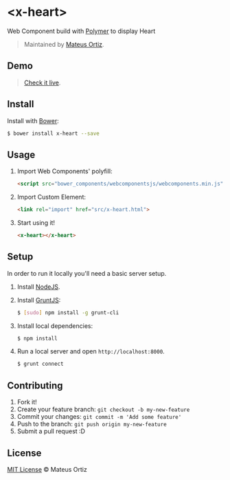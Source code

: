 # &lt;x-heart&gt;

Web Component build with [Polymer](http://polymer-project.org) to display Heart

> Maintained by [Mateus Ortiz](https://github.com/mateusortiz).

## Demo

> [Check it live](http://mateusortiz.github.io/x-heart).

## Install

Install with [Bower](http://bower.io/):

```sh
$ bower install x-heart --save
```

## Usage

1. Import Web Components' polyfill:

    ```html
    <script src="bower_components/webcomponentsjs/webcomponents.min.js"></script>
    ```

2. Import Custom Element:

    ```html
    <link rel="import" href="src/x-heart.html">
    ```

3. Start using it!

    ```html
    <x-heart></x-heart>
    ```

## Setup

In order to run it locally you'll need a basic server setup.

1. Install [NodeJS](http://nodejs.org/download/).
2. Install [GruntJS](http://gruntjs.com/):

    ```sh
    $ [sudo] npm install -g grunt-cli
    ```

3. Install local dependencies:

    ```sh
    $ npm install
    ```

4. Run a local server and open `http://localhost:8000`.

    ```sh
    $ grunt connect
    ```

## Contributing

1. Fork it!
2. Create your feature branch: `git checkout -b my-new-feature`
3. Commit your changes: `git commit -m 'Add some feature'`
4. Push to the branch: `git push origin my-new-feature`
5. Submit a pull request :D

## License

[MIT License](http://mateusortiz.mit-license.org/) © Mateus Ortiz
